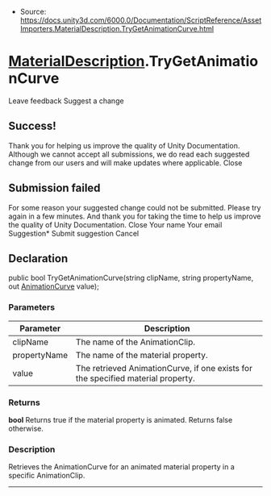 * Source: https://docs.unity3d.com/6000.0/Documentation/ScriptReference/AssetImporters.MaterialDescription.TryGetAnimationCurve.html

#  [MaterialDescription](https://docs.unity3d.com/6000.0/Documentation/ScriptReference/AssetImporters.MaterialDescription.html).TryGetAnimationCurve
Leave feedback
Suggest a change
## Success!
Thank you for helping us improve the quality of Unity Documentation. Although we cannot accept all submissions, we do read each suggested change from our users and will make updates where applicable.
Close
## Submission failed
For some reason your suggested change could not be submitted. Please <a>try again</a> in a few minutes. And thank you for taking the time to help us improve the quality of Unity Documentation.
Close
Your name Your email Suggestion* Submit suggestion
Cancel
## Declaration
public bool TryGetAnimationCurve(string clipName, string propertyName, out [AnimationCurve](https://docs.unity3d.com/6000.0/Documentation/ScriptReference/AnimationCurve.html) value); 
### Parameters
Parameter | Description  
---|---  
clipName | The name of the AnimationClip.  
propertyName | The name of the material property.  
value | The retrieved AnimationCurve, if one exists for the specified material property.  
### Returns
**bool** Returns true if the material property is animated. Returns false otherwise. 
### Description
Retrieves the AnimationCurve for an animated material property in a specific AnimationClip.
* * *
